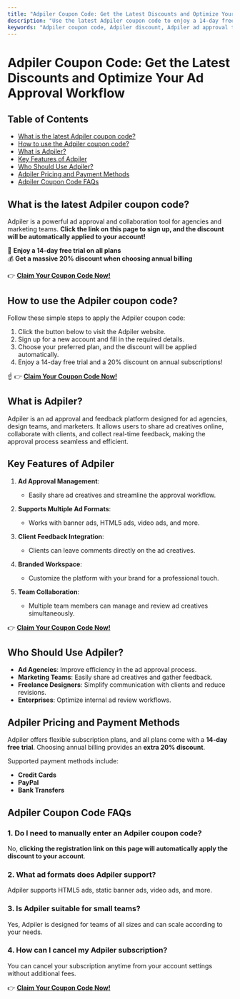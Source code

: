 ```yaml
---
title: "Adpiler Coupon Code: Get the Latest Discounts and Optimize Your Ad Approval Workflow"
description: "Use the latest Adpiler coupon code to enjoy a 14-day free trial and a 20% discount on annual subscriptions! Sign up now, and the discount will be applied automatically!"
keywords: "Adpiler coupon code, Adpiler discount, Adpiler ad approval tool, Adpiler free trial"
---
```


# Adpiler Coupon Code: Get the Latest Discounts and Optimize Your Ad Approval Workflow

## Table of Contents

- [What is the latest Adpiler coupon code?](#what-is-the-latest-adpiler-coupon-code)
- [How to use the Adpiler coupon code?](#how-to-use-the-adpiler-coupon-code)
- [What is Adpiler?](#what-is-adpiler)
- [Key Features of Adpiler](#key-features-of-adpiler)
- [Who Should Use Adpiler?](#who-should-use-adpiler)
- [Adpiler Pricing and Payment Methods](#adpiler-pricing-and-payment-methods)
- [Adpiler Coupon Code FAQs](#adpiler-coupon-code-faqs)

## What is the latest Adpiler coupon code?

Adpiler is a powerful ad approval and collaboration tool for agencies and marketing teams. **Click the link on this page to sign up, and the discount will be automatically applied to your account!**

🎁 **Enjoy a 14-day free trial on all plans**  
💰 **Get a massive 20% discount when choosing annual billing**

👉 **[Claim Your Coupon Code Now!](https://bit.ly/4c4k26j)**

## How to use the Adpiler coupon code?

Follow these simple steps to apply the Adpiler coupon code:

1. Click the button below to visit the Adpiler website.
2. Sign up for a new account and fill in the required details.
3. Choose your preferred plan, and the discount will be applied automatically.
4. Enjoy a 14-day free trial and a 20% discount on annual subscriptions!

☝️ 👉 **[Claim Your Coupon Code Now!](https://bit.ly/4c4k26j)**

## What is Adpiler?

Adpiler is an ad approval and feedback platform designed for ad agencies, design teams, and marketers. It allows users to share ad creatives online, collaborate with clients, and collect real-time feedback, making the approval process seamless and efficient.

## Key Features of Adpiler

1. **Ad Approval Management**:
   - Easily share ad creatives and streamline the approval workflow.

2. **Supports Multiple Ad Formats**:
   - Works with banner ads, HTML5 ads, video ads, and more.

3. **Client Feedback Integration**:
   - Clients can leave comments directly on the ad creatives.

4. **Branded Workspace**:
   - Customize the platform with your brand for a professional touch.

5. **Team Collaboration**:
   - Multiple team members can manage and review ad creatives simultaneously.

👉 **[Claim Your Coupon Code Now!](https://bit.ly/4c4k26j)**

## Who Should Use Adpiler?

- **Ad Agencies**: Improve efficiency in the ad approval process.
- **Marketing Teams**: Easily share ad creatives and gather feedback.
- **Freelance Designers**: Simplify communication with clients and reduce revisions.
- **Enterprises**: Optimize internal ad review workflows.

## Adpiler Pricing and Payment Methods

Adpiler offers flexible subscription plans, and all plans come with a **14-day free trial**. Choosing annual billing provides an **extra 20% discount**.

Supported payment methods include:
- **Credit Cards**
- **PayPal**
- **Bank Transfers**

## Adpiler Coupon Code FAQs

### 1. Do I need to manually enter an Adpiler coupon code?

No, **clicking the registration link on this page will automatically apply the discount to your account**.

### 2. What ad formats does Adpiler support?

Adpiler supports HTML5 ads, static banner ads, video ads, and more.

### 3. Is Adpiler suitable for small teams?

Yes, Adpiler is designed for teams of all sizes and can scale according to your needs.

### 4. How can I cancel my Adpiler subscription?

You can cancel your subscription anytime from your account settings without additional fees.

👉 **[Claim Your Coupon Code Now!](https://bit.ly/4c4k26j)**


